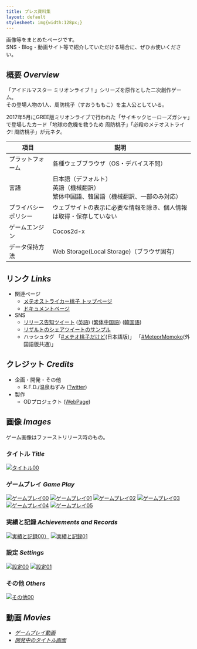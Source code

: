 ```yaml
---
title: プレス資料集
layout: default
stylesheet: img{width:128px;}
---
```

画像等をまとめたページです。<br>
SNS・Blog・動画サイト等で紹介していただける場合に、ぜひお使いください。

## 概要 <i>Overview</i>
「アイドルマスター ミリオンライブ！」シリーズを原作とした二次創作ゲーム。<br>
その登場人物の1人、周防桃子（すおうももこ）を主人公としている。

2017年5月にGREE版ミリオンライブで行われた「サイキックヒーローズガシャ」で登場したカード「地球の危機を救うため 周防桃子」「必殺のメテオストライク! 周防桃子」が元ネタ。

|項目|説明
|--|--
|プラットフォーム|各種ウェブブラウザ（OS・デバイス不問）
|言語|日本語（デフォルト）<br>英語（機械翻訳）<br>繁体中国語、韓国語（機械翻訳、一部のみ対応）
|プライバシーポリシー|ウェブサイトの表示に必要な情報を除き、個人情報は取得・保存していない|
|ゲームエンジン|Cocos2d-x
|データ保持方法|Web Storage(Local Storage)（ブラウザ固有）


## リンク <i>Links</i>
- 関連ページ
	- [メテオストライカー桃子 トップページ](https://r-f-d.github.io/MeteorStriker/)
	- [ドキュメントページ](https://r-f-d.github.io/MeteorStriker/doc.html)
- SNS
	- [リリース告知ツイート](https://twitter.com/R_F_D/status/1192069223310188550)
		([英語](https://twitter.com/R_F_D/status/1192071297389350912))
		([繁体中国語](https://twitter.com/R_F_D/status/1192073275184041984))
		([韓国語](https://twitter.com/R_F_D/status/1192072616401485824))
	- [リザルトのシェアツイートのサンプル](https://twitter.com/R_F_D/status/1192069512733937664)
	- ハッシュタグ 「[#メテオ桃子だけど](https://twitter.com/hashtag/メテオ桃子だけど)(日本語版)」 「[#MeteorMomoko](https://twitter.com/hashtag/MeteorMomoko)(外国語版共通)」


## クレジット <i>Credits</i>
- 企画・開発・その他
	- R.F.D./温泉ねずみ ([Twitter](https://twitter.com/R_F_D))
- 製作
	-  ODプロジェクト ([WebPage](odproject.net))


## 画像 <i>Images</i>
ゲーム画像はファーストリリース時のもの。
### タイトル <i>Title</i>
[![タイトル00](Res/Press/playimage-title00.png)](Res/Press/playimage-title00.png)
### ゲームプレイ <i>Game Play</i>
[![ゲームプレイ00](Res/Press/playimage-play00.png)](Res/Press/playimage-play00.png)
[![ゲームプレイ01](Res/Press/playimage-play01.png)](Res/Press/playimage-play01.png)
[![ゲームプレイ02](Res/Press/playimage-play02.png)](Res/Press/playimage-play02.png)
[![ゲームプレイ03](Res/Press/playimage-play03.png)](Res/Press/playimage-play03.png)
[![ゲームプレイ04](Res/Press/playimage-play04.png)](Res/Press/playimage-play04.png)
[![ゲームプレイ05](Res/Press/playimage-play05.png)](Res/Press/playimage-play05.png)
### 実績と記録 <i>Achievements and Records</i>
[![実績と記録00）](Res/Press/playimage-records00.png)](Res/Press/playimage-records00.png)
[![実績と記録01](Res/Press/playimage-records01.png)](Res/Press/playimage-records01.png)
### 設定 <i>Settings</i>
[![設定00](Res/Press/playimage-settings00.png)](Res/Press/playimage-settings00.png)
[![設定01](Res/Press/playimage-settings01.png)](Res/Press/playimage-settings01.png)
### その他 <i>Others</i>
[![その他00](Res/thumbnail.png)](Res/thumbnail.png)


## 動画 <i>Movies<i>
- [ゲームプレイ動画](https://twitter.com/R_F_D/status/1193467864491053056)
- [開発中のタイトル画面](https://twitter.com/R_F_D/status/1158364928475983872)

